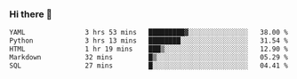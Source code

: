 ### Hi there 👋

<!--START_SECTION:waka-->

```txt
YAML               3 hrs 53 mins   █████████▓░░░░░░░░░░░░░░░   38.00 %
Python             3 hrs 13 mins   ████████░░░░░░░░░░░░░░░░░   31.54 %
HTML               1 hr 19 mins    ███▒░░░░░░░░░░░░░░░░░░░░░   12.90 %
Markdown           32 mins         █▒░░░░░░░░░░░░░░░░░░░░░░░   05.29 %
SQL                27 mins         █░░░░░░░░░░░░░░░░░░░░░░░░   04.41 %
```

<!--END_SECTION:waka-->

<!--
**Jonas-VanHaeken/Jonas-VanHaeken** is a ✨ _special_ ✨ repository because its `README.md` (this file) appears on your GitHub profile.

Here are some ideas to get you started:

- 🔭 I’m currently working on ...
- 🌱 I’m currently learning ...
- 👯 I’m looking to collaborate on ...
- 🤔 I’m looking for help with ...
- 💬 Ask me about ...
- 📫 How to reach me: ...
- 😄 Pronouns: ...
- ⚡ Fun fact: ...
-->
